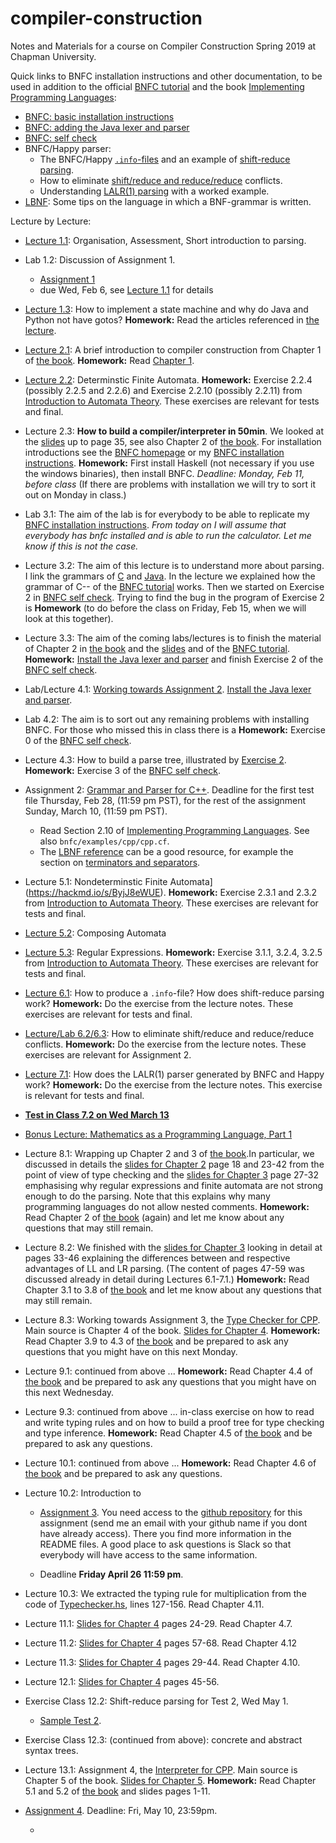 # compiler-construction
Notes and Materials for a course on Compiler Construction Spring 2019 at Chapman University.

Quick links to BNFC installation instructions and other documentation, to be used in addition to the official [BNFC tutorial](http://bnfc.digitalgrammars.com/tutorial/bnfc-tutorial.html) and the  book [Implementing Programming Languages](http://www.grammaticalframework.org/ipl-book/):

- [BNFC: basic installation instructions](https://github.com/alexhkurz/compiler-construction/blob/master/BNFC-installation.md)
- [BNFC: adding the Java lexer and parser](https://github.com/alexhkurz/compiler-construction/blob/master/BNFC-installation-java.md)
- [BNFC: self check](https://github.com/alexhkurz/compiler-construction/blob/master/BNFC-example.md)
- BNFC/Happy parser:
  - The BNFC/Happy [`.info`-files](https://hackmd.io/s/ryllVQdIN#How-to-create-the-info-file-of-a-Happy-parser) and an example of [shift-reduce parsing](https://hackmd.io/s/ryllVQdIN).
  - How to eliminate [shift/reduce and reduce/reduce](https://hackmd.io/s/rJoVGDh84) conflicts.
  - Understanding [LALR(1) parsing](https://hackmd.io/s/S11sLzo84) with a worked example.
- [LBNF](https://hackmd.io/s/SyJowOgD4): Some tips on the language in which a BNF-grammar is written.
  
Lecture by Lecture:

- [Lecture 1.1](lecture-1.1.md): Organisation, Assessment, Short introduction to parsing.

- Lab 1.2: Discussion of Assignment 1.
  - [Assignment 1](https://hackmd.io/s/HyaDeaXzN#) 
  - due Wed, Feb 6, see [Lecture 1.1](lecture-1.1.md) for details

- [Lecture 1.3](https://hackmd.io/s/S110eS-VE#): How to implement a state machine and why do Java and Python not have gotos? **Homework:** Read the articles referenced in [the lecture](https://hackmd.io/s/S110eS-VE).

- [Lecture 2.1](http://www.grammaticalframework.org/ipl-book/slides/1-slides-ipl-book.pdf): A brief introduction to compiler construction from Chapter 1 of [the book](http://www.grammaticalframework.org/ipl-book/). **Homework:** Read [Chapter 1](http://www.cse.chalmers.se/edu/year/2012/course/DAT150/lectures/plt-book.pdf).

- [Lecture 2.2](lecture-2.2.md): Determinstic Finite Automata. **Homework:** Exercise 2.2.4 (possibly 2.2.5 and 2.2.6) and Exercise 2.2.10 (possibly 2.2.11) from [Introduction to Automata Theory]( https://mcdtu.files.wordpress.com/2017/03/introduction-to-automata-theory.pdf). These exercises are relevant for tests and final.

- Lecture 2.3: **How to build a compiler/interpreter in 50min**. We looked at the [slides](http://www.grammaticalframework.org/ipl-book/slides/2-slides-ipl-book.pdf) up to page 35, see also Chapter 2 of [the book](http://www.cse.chalmers.se/edu/year/2012/course/DAT150/lectures/plt-book.pdf). For installation  introductions see the [BNFC homepage](http://bnfc.digitalgrammars.com) or my [BNFC installation instructions](https://github.com/alexhkurz/compiler-construction/blob/master/BNFC-installation.md). **Homework:** First install Haskell (not necessary if you use the windows binaries), then install BNFC. *Deadline: Monday, Feb 11, before class* (If there are problems with installation we will try to sort it out on Monday in class.)

- Lab 3.1: The aim of the lab is for everybody to be able to replicate my [BNFC installation instructions](https://github.com/alexhkurz/compiler-construction/blob/master/BNFC-installation.md). *From today on I will assume that everybody has bnfc installed and is able to run the calculator. Let me know if this is not the case.*

- Lecture 3.2: The aim of this lecture is to understand more about parsing. I link the grammars of [C](https://cs.wmich.edu/~gupta/teaching/cs4850/sumII06/The%20syntax%20of%20C%20in%20Backus-Naur%20form.htm) and [Java](https://docs.oracle.com/javase/specs/jls/se11/html/jls-19.html). In the lecture we explained how the grammar of C-- of the [BNFC tutorial](http://bnfc.digitalgrammars.com/tutorial/bnfc-tutorial.html) works. Then we started on Exercise 2 in  [BNFC self check](https://github.com/alexhkurz/compiler-construction/blob/master/BNFC-example.md). Trying to find the bug in the program of Exercise 2 is **Homework** (to do before the class on Friday, Feb 15, when we will look at this together).

- Lecture 3.3: The aim of the coming labs/lectures is to finish the material of Chapter 2 in [the book](http://www.cse.chalmers.se/edu/year/2012/course/DAT150/lectures/plt-book.pdf) and the [slides](http://www.grammaticalframework.org/ipl-book/slides/2-slides-ipl-book.pdf) and of the [BNFC tutorial](http://bnfc.digitalgrammars.com/tutorial/bnfc-tutorial.html). **Homework:**  [Install the Java lexer and parser](https://github.com/alexhkurz/compiler-construction/blob/master/BNFC-installation-java.md) and finish Exercise 2 of the [BNFC self check](https://github.com/alexhkurz/compiler-construction/blob/master/BNFC-example.md).

- Lab/Lecture 4.1: [Working towards Assignment 2](http://www.grammaticalframework.org/ipl-book/assignments/assignment1/assignment1.html).
[Install the Java lexer and parser](https://github.com/alexhkurz/compiler-construction/blob/master/BNFC-installation-java.md).

- Lab 4.2: The aim is to sort out any remaining problems with installing BNFC. For those who missed this in class there is a **Homework:** Exercise 0 of the [BNFC self check](https://github.com/alexhkurz/compiler-construction/blob/master/BNFC-example.md).

- Lecture 4.3: How to build a parse tree, illustrated by [Exercise 2](https://github.com/alexhkurz/compiler-construction/blob/master/BNFC-example.md). **Homework:** Exercise 3 of the [BNFC self check](https://github.com/alexhkurz/compiler-construction/blob/master/BNFC-example.md).

- Assignment 2: [Grammar and Parser for C++](http://www.grammaticalframework.org/ipl-book/assignments/assignment1/assignment1.html). Deadline for the first test file Thursday, Feb 28, (11:59 pm PST), for the rest of the assignment Sunday, March 10, (11:59 pm PST).  

  - Read Section 2.10 of [Implementing Programming Languages](http://www.cse.chalmers.se/edu/year/2012/course/DAT150/lectures/plt-book.pdf). See also `bnfc/examples/cpp/cpp.cf`.
  - The [LBNF reference](https://bnfc.readthedocs.io/en/latest/lbnf.html#lbnf-in-a-nutshell) can be a good resource, for example the section on [terminators and separators](https://bnfc.readthedocs.io/en/latest/lbnf.html#terminator).

- Lecture 5.1: Nondeterminstic Finite Automata](https://hackmd.io/s/ByjJ8eWUE). **Homework:** Exercise 2.3.1 and 2.3.2 from [Introduction to Automata Theory]( https://mcdtu.files.wordpress.com/2017/03/introduction-to-automata-theory.pdf). These exercises are relevant for tests and final.
  
- [Lecture 5.2](https://hackmd.io/s/SJv6u2GL4#): Composing Automata

- [Lecture 5.3](https://hackmd.io/s/rkA6Af484#): Regular Expressions. **Homework:** Exercise 3.1.1, 3.2.4, 3.2.5 from [Introduction to Automata Theory]( https://mcdtu.files.wordpress.com/2017/03/introduction-to-automata-theory.pdf). These exercises are relevant for tests and final.

- [Lecture 6.1](https://hackmd.io/s/ryllVQdIN#): How to produce a `.info`-file? How does shift-reduce parsing work?  **Homework:** Do the exercise from the lecture notes. These exercises are relevant for tests and final.

- [Lecture/Lab 6.2/6.3](https://hackmd.io/s/rJoVGDh84#): How to eliminate shift/reduce and reduce/reduce conflicts. **Homework:** Do the exercise from the lecture notes. These exercises are relevant for Assignment 2.

- [Lecture 7.1](https://hackmd.io/s/S11sLzo84#): How does the LALR(1) parser generated by BNFC and Happy work?  **Homework:** Do the exercise from the lecture notes. This exercise is relevant for tests and final.

- [**Test in Class 7.2 on Wed March 13**](https://hackmd.io/s/ry_CIrSwE)
  
- [Bonus Lecture: Mathematics as a Programming Language, Part 1](https://hackmd.io/s/ByGLTvFDE)

- Lecture 8.1: Wrapping up Chapter 2 and 3 of [the book](http://www.cse.chalmers.se/edu/year/2012/course/DAT150/lectures/plt-book.pdf).In particular, we discussed in details the  [slides for Chapter 2](http://www.grammaticalframework.org/ipl-book/slides/2-slides-ipl-book.pdf) page 18 and 23-42 from the point of view of type checking and the [slides for Chapter 3](http://www.grammaticalframework.org/ipl-book/slides/3-slides-ipl-book.pdf) page 27-32 emphasising why regular expressions and finite automata are not strong enough to do the parsing. Note that this explains why many programming languages do not allow nested comments. **Homework:** Read Chapter 2 of [the book](http://www.grammaticalframework.org/ipl-book/) (again) and let me know about any questions that may still remain.

- Lecture 8.2: We finished with the [slides for Chapter 3](http://www.grammaticalframework.org/ipl-book/slides/3-slides-ipl-book.pdf) looking in detail at pages 33-46 explaining the differences between and respective advantages of LL and LR parsing. (The content of pages 
47-59 was discussed already in detail during Lectures 6.1-7.1.) **Homework:** Read Chapter 3.1 to 3.8 of [the book](http://www.grammaticalframework.org/ipl-book/) and let me know about any questions that may still remain.

- Lecture 8.3: Working towards Assignment 3, the [Type Checker for CPP](http://www.grammaticalframework.org/ipl-book/assignments/assignment2/assignment2.html). Main source is Chapter 4 of the book. [Slides for Chapter 4](http://www.grammaticalframework.org/ipl-book/slides/4-slides-ipl-book.pdf). **Homework:** Read Chapter 3.9 to 4.3 of [the book](http://www.grammaticalframework.org/ipl-book/) and be prepared to ask any questions that you might have  on this next Monday.

- Lecture 9.1: continued from above ...  **Homework:** Read Chapter 4.4 of [the book](http://www.grammaticalframework.org/ipl-book/) and be prepared to ask any questions that you might have  on this next Wednesday.

- Lecture 9.3: continued from above ...  in-class exercise on how to read and write typing rules and on how to build a proof tree for type checking and type inference. **Homework:** Read Chapter 4.5 of [the book](http://www.grammaticalframework.org/ipl-book/) and be prepared to ask any questions.

- Lecture 10.1: continued from above ... **Homework:** Read Chapter 4.6 of [the book](http://www.grammaticalframework.org/ipl-book/) and be prepared to ask any questions.

- Lecture 10.2: Introduction to 

  - [Assignment 3](http://www.grammaticalframework.org/ipl-book/assignments/assignment2/assignment2.html). You need access to the [github repository](https://github.com/ChapmanCPSC/compiler-assignments) for this assignment (send me an email with your github name if you dont have already access). There you find more information in the README files. A good place to ask questions is Slack so that everybody will have access to the same information.
  
  - Deadline **Friday April 26 11:59 pm**.

  
- Lecture 10.3: We extracted the typing rule for multiplication from the code of [Typechecker.hs](https://github.com/ChapmanCPSC/compiler-assignments/blob/master/Typechecker/Haskell/src/TypeChecker.hs), lines 127-156. Read Chapter 4.11.

- Lecture 11.1: [Slides for Chapter 4](http://www.grammaticalframework.org/ipl-book/slides/4-slides-ipl-book.pdf) pages 24-29. Read Chapter 4.7.

- Lecture 11.2: [Slides for Chapter 4](http://www.grammaticalframework.org/ipl-book/slides/4-slides-ipl-book.pdf) pages 57-68. Read Chapter 4.12

- Lecture 11.3: [Slides for Chapter 4](http://www.grammaticalframework.org/ipl-book/slides/4-slides-ipl-book.pdf) pages 29-44. Read Chapter 4.10.

- Lecture 12.1: [Slides for Chapter 4](http://www.grammaticalframework.org/ipl-book/slides/4-slides-ipl-book.pdf) pages 45-56. 

- Exercise Class 12.2: Shift-reduce parsing for Test 2, Wed May 1.
  - [Sample Test 2](https://hackmd.io/s/SklvVeAc4).

- Exercise Class 12.3: (continued from above): concrete and abstract syntax trees.

- Lecture 13.1: Assignment 4, the [Interpreter for CPP](http://www.grammaticalframework.org/ipl-book/assignments/assignment3/assignment3.html). Main source is Chapter 5 of the book. [Slides for Chapter 5](http://www.grammaticalframework.org/ipl-book/slides/5-slides-ipl-book.pdf). **Homework:** Read Chapter 5.1 and 5.2 of [the book](http://www.grammaticalframework.org/ipl-book/) and slides pages 1-11.

- [Assignment 4](http://www.grammaticalframework.org/ipl-book/assignments/assignment3/assignment3.html). Deadline: Fri, May 10, 23:59pm.

  - 


